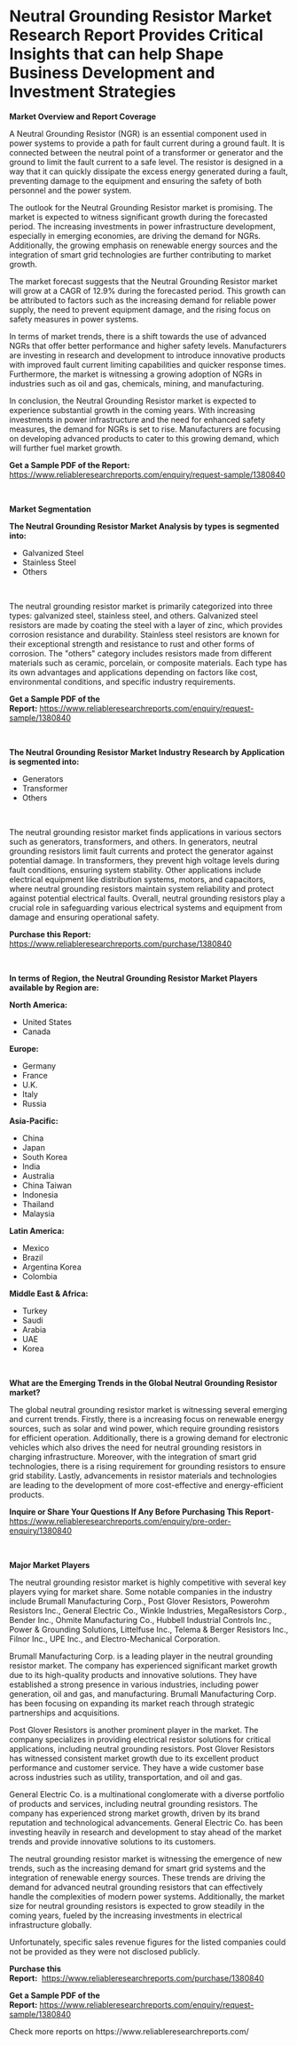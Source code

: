 <p><h1>Neutral Grounding Resistor Market Research Report Provides Critical Insights that can help Shape Business Development and Investment Strategies</h1></p><p><strong>Market Overview and Report Coverage</strong></p>
<p><p>A Neutral Grounding Resistor (NGR) is an essential component used in power systems to provide a path for fault current during a ground fault. It is connected between the neutral point of a transformer or generator and the ground to limit the fault current to a safe level. The resistor is designed in a way that it can quickly dissipate the excess energy generated during a fault, preventing damage to the equipment and ensuring the safety of both personnel and the power system.</p><p>The outlook for the Neutral Grounding Resistor market is promising. The market is expected to witness significant growth during the forecasted period. The increasing investments in power infrastructure development, especially in emerging economies, are driving the demand for NGRs. Additionally, the growing emphasis on renewable energy sources and the integration of smart grid technologies are further contributing to market growth.</p><p>The market forecast suggests that the Neutral Grounding Resistor market will grow at a CAGR of 12.9% during the forecasted period. This growth can be attributed to factors such as the increasing demand for reliable power supply, the need to prevent equipment damage, and the rising focus on safety measures in power systems.</p><p>In terms of market trends, there is a shift towards the use of advanced NGRs that offer better performance and higher safety levels. Manufacturers are investing in research and development to introduce innovative products with improved fault current limiting capabilities and quicker response times. Furthermore, the market is witnessing a growing adoption of NGRs in industries such as oil and gas, chemicals, mining, and manufacturing.</p><p>In conclusion, the Neutral Grounding Resistor market is expected to experience substantial growth in the coming years. With increasing investments in power infrastructure and the need for enhanced safety measures, the demand for NGRs is set to rise. Manufacturers are focusing on developing advanced products to cater to this growing demand, which will further fuel market growth.</p></p>
<p><strong>Get a Sample PDF of the Report:</strong> <a href="https://www.reliableresearchreports.com/enquiry/request-sample/1380840">https://www.reliableresearchreports.com/enquiry/request-sample/1380840</a></p>
<p>&nbsp;</p>
<p><strong>Market Segmentation</strong></p>
<p><strong>The Neutral Grounding Resistor Market Analysis by types is segmented into:</strong></p>
<p><ul><li>Galvanized Steel</li><li>Stainless Steel</li><li>Others</li></ul></p>
<p>&nbsp;</p>
<p><p>The neutral grounding resistor market is primarily categorized into three types: galvanized steel, stainless steel, and others. Galvanized steel resistors are made by coating the steel with a layer of zinc, which provides corrosion resistance and durability. Stainless steel resistors are known for their exceptional strength and resistance to rust and other forms of corrosion. The "others" category includes resistors made from different materials such as ceramic, porcelain, or composite materials. Each type has its own advantages and applications depending on factors like cost, environmental conditions, and specific industry requirements.</p></p>
<p><strong>Get a Sample PDF of the Report:</strong>&nbsp;<a href="https://www.reliableresearchreports.com/enquiry/request-sample/1380840">https://www.reliableresearchreports.com/enquiry/request-sample/1380840</a></p>
<p>&nbsp;</p>
<p><strong>The Neutral Grounding Resistor Market Industry Research by Application is segmented into:</strong></p>
<p><ul><li>Generators</li><li>Transformer</li><li>Others</li></ul></p>
<p>&nbsp;</p>
<p><p>The neutral grounding resistor market finds applications in various sectors such as generators, transformers, and others. In generators, neutral grounding resistors limit fault currents and protect the generator against potential damage. In transformers, they prevent high voltage levels during fault conditions, ensuring system stability. Other applications include electrical equipment like distribution systems, motors, and capacitors, where neutral grounding resistors maintain system reliability and protect against potential electrical faults. Overall, neutral grounding resistors play a crucial role in safeguarding various electrical systems and equipment from damage and ensuring operational safety.</p></p>
<p><strong>Purchase this Report:</strong>&nbsp; <a href="https://www.reliableresearchreports.com/purchase/1380840">https://www.reliableresearchreports.com/purchase/1380840</a></p>
<p>&nbsp;</p>
<p><strong>In terms of Region, the Neutral Grounding Resistor Market Players available by Region are:</strong></p>
<p>
    <p> <strong> North America: </strong>
        <ul>
            <li>United States</li>
            <li>Canada</li>
        </ul>
        </p> 
    <p> <strong> Europe: </strong>
        <ul>
            <li>Germany</li>
            <li>France</li>
            <li>U.K.</li>
            <li>Italy</li>
            <li>Russia</li>
        </ul>
        </p> 
    <p> <strong> Asia-Pacific: </strong>
        <ul>
            <li>China</li>
            <li>Japan</li>
            <li>South Korea</li>
            <li>India</li>
            <li>Australia</li>
            <li>China Taiwan</li>
            <li>Indonesia</li>
            <li>Thailand</li>
            <li>Malaysia</li>
        </ul>
        </p> 
    <p> <strong> Latin America: </strong>
        <ul>
            <li>Mexico</li>
            <li>Brazil</li>
            <li>Argentina Korea</li>
            <li>Colombia</li>
        </ul>
        </p> 
    <p> <strong> Middle East & Africa: </strong>
        <ul>
            <li>Turkey</li>
            <li>Saudi</li>
            <li>Arabia</li>
            <li>UAE</li>
            <li>Korea</li>
        </ul>
    </p>
    </p>
<p>&nbsp;</p>
<p><strong>What are the Emerging Trends in the Global Neutral Grounding Resistor market?</strong></p>
<p><p>The global neutral grounding resistor market is witnessing several emerging and current trends. Firstly, there is a increasing focus on renewable energy sources, such as solar and wind power, which require grounding resistors for efficient operation. Additionally, there is a growing demand for electronic vehicles which also drives the need for neutral grounding resistors in charging infrastructure. Moreover, with the integration of smart grid technologies, there is a rising requirement for grounding resistors to ensure grid stability. Lastly, advancements in resistor materials and technologies are leading to the development of more cost-effective and energy-efficient products.</p></p>
<p><strong>Inquire or Share Your Questions If Any Before Purchasing This Report</strong>- <a href="https://www.reliableresearchreports.com/enquiry/pre-order-enquiry/1380840">https://www.reliableresearchreports.com/enquiry/pre-order-enquiry/1380840</a></p>
<p>&nbsp;</p>
<p><strong>Major Market Players</strong></p>
<p><p>The neutral grounding resistor market is highly competitive with several key players vying for market share. Some notable companies in the industry include Brumall Manufacturing Corp., Post Glover Resistors, Powerohm Resistors Inc., General Electric Co., Winkle Industries, MegaResistors Corp., Bender Inc., Ohmite Manufacturing Co., Hubbell Industrial Controls Inc., Power & Grounding Solutions, Littelfuse Inc., Telema & Berger Resistors Inc., Filnor Inc., UPE Inc., and Electro-Mechanical Corporation.</p><p>Brumall Manufacturing Corp. is a leading player in the neutral grounding resistor market. The company has experienced significant market growth due to its high-quality products and innovative solutions. They have established a strong presence in various industries, including power generation, oil and gas, and manufacturing. Brumall Manufacturing Corp. has been focusing on expanding its market reach through strategic partnerships and acquisitions.</p><p>Post Glover Resistors is another prominent player in the market. The company specializes in providing electrical resistor solutions for critical applications, including neutral grounding resistors. Post Glover Resistors has witnessed consistent market growth due to its excellent product performance and customer service. They have a wide customer base across industries such as utility, transportation, and oil and gas.</p><p>General Electric Co. is a multinational conglomerate with a diverse portfolio of products and services, including neutral grounding resistors. The company has experienced strong market growth, driven by its brand reputation and technological advancements. General Electric Co. has been investing heavily in research and development to stay ahead of the market trends and provide innovative solutions to its customers.</p><p>The neutral grounding resistor market is witnessing the emergence of new trends, such as the increasing demand for smart grid systems and the integration of renewable energy sources. These trends are driving the demand for advanced neutral grounding resistors that can effectively handle the complexities of modern power systems. Additionally, the market size for neutral grounding resistors is expected to grow steadily in the coming years, fueled by the increasing investments in electrical infrastructure globally.</p><p>Unfortunately, specific sales revenue figures for the listed companies could not be provided as they were not disclosed publicly.</p></p>
<p><strong>Purchase this Report:</strong>&nbsp;&nbsp;<a href="https://www.reliableresearchreports.com/purchase/1380840">https://www.reliableresearchreports.com/purchase/1380840</a></p>
<p></p>
<p><strong>Get a Sample PDF of the Report:</strong>&nbsp;<a href="https://www.reliableresearchreports.com/enquiry/request-sample/1380840">https://www.reliableresearchreports.com/enquiry/request-sample/1380840</a></p>
<p>Check more reports on https://www.reliableresearchreports.com/</p>